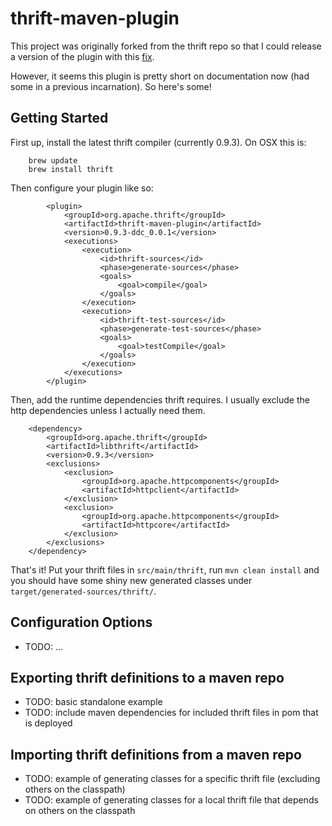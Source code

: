 thrift-maven-plugin
===================

This project was originally forked from the thrift repo so that I could release
a version of the plugin with this
[fix](https://issues.apache.org/jira/browse/THRIFT-3419).

However, it seems this plugin is pretty short on documentation now (had some in
a previous incarnation). So here's some!

Getting Started
---------------

First up, install the latest thrift compiler (currently 0.9.3). On OSX this is:

        brew update
        brew install thrift

Then configure your plugin like so:


            <plugin>
                <groupId>org.apache.thrift</groupId>
                <artifactId>thrift-maven-plugin</artifactId>
                <version>0.9.3-ddc_0.0.1</version>
                <executions>
                    <execution>
                        <id>thrift-sources</id>
                        <phase>generate-sources</phase>
                        <goals>
                            <goal>compile</goal>
                        </goals>
                    </execution>
                    <execution>
                        <id>thrift-test-sources</id>
                        <phase>generate-test-sources</phase>
                        <goals>
                            <goal>testCompile</goal>
                        </goals>
                    </execution>
                </executions>
            </plugin>

Then, add the runtime dependencies thrift requires. I usually exclude the http
dependencies unless I actually need them.

        <dependency>
            <groupId>org.apache.thrift</groupId>
            <artifactId>libthrift</artifactId>
            <version>0.9.3</version>
            <exclusions>
                <exclusion>
                    <groupId>org.apache.httpcomponents</groupId>
                    <artifactId>httpclient</artifactId>
                </exclusion>
                <exclusion>
                    <groupId>org.apache.httpcomponents</groupId>
                    <artifactId>httpcore</artifactId>
                </exclusion>
            </exclusions>
        </dependency>

That's it! Put your thrift files in `src/main/thrift`, run `mvn clean install`
and you should have some shiny new generated classes under
`target/generated-sources/thrift/`.

Configuration Options
---------------------

* TODO: ...

Exporting thrift definitions to a maven repo
--------------------------------------------

* TODO: basic standalone example
* TODO: include maven dependencies for included thrift files in pom that is deployed

Importing thrift definitions from a maven repo
----------------------------------------------

* TODO: example of generating classes for a specific thrift file (excluding others on the classpath)
* TODO: example of generating classes for a local thrift file that depends on others on the classpath

